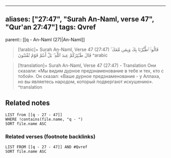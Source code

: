 
---
aliases: ["27:47", "Surah An-Naml, verse 47", "Qur'an 27:47"]
tags: Qvref
---

parent:: [[q - An-Naml (27)|An-Naml]]

> [!arabic]+ Surah An-Naml, Verse 47 (27:47)
> <span class="quran-arabic">قَالُوا۟ ٱطَّيَّرْنَا بِكَ وَبِمَن مَّعَكَ ۚ قَالَ طَـٰٓئِرُكُمْ عِندَ ٱللَّهِ ۖ بَلْ أَنتُمْ قَوْمٌ تُفْتَنُونَ</span>
^arabic

> [!translation]+ Surah An-Naml, Verse 47 (27:47) - Translation
> Они сказали: «Мы видим дурное предзнаменование в тебе и тех, кто с тобой». Он сказал: «Ваше дурное предзнаменование - у Аллаха, но вы являетесь народом, который подвергают искушению».
^translation



## Related notes
```dataview
LIST from [[q - 27 - 47]]
WHERE !contains(file.name, "q - ")
SORT file.name ASC
```

### Related verses (footnote backlinks)
```dataview
LIST FROM [[q - 27 - 47]] AND #Qvref
SORT file.name ASC
```

